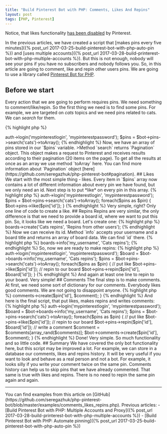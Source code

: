 ```yaml
---
title: "Build Pinterest Bot with PHP: Comments, Likes And Repins"
layout: post
tags: [PHP, Pinterest]
---
```


<div class="alert alert-danger">
    Notice, that likes functionality <a href="https://help.pinterest.com/en/feedback-about-removing-likes">has been disabled</a> by Pinterest.
</div>

In the previous articles, we have created a script that [makes pins every five minutes]({% post_url 2017-03-25-build-pinterest-bot-with-php-auto-pin %}) and [uses multiple accounts]({% post_url 2017-03-28-build-printerest-bot-with-php-multiple-accounts %}). But this is not enough, nobody will see your pins if you have no subscribers and nobody follows you. So, in this article are going to comment, like and repin other users pins. We are going to use a library called [Pinterest Bot for PHP](https://github.com/seregazhuk/php-pinterest-bot).

## Before we start

Every action that we are going to perform requires pins. We need something to comment/like/repin. So the first thing we need is to find some pins. For example, we are targeted on *cats* topics and we need pins related to cats. We can *search* for them.

{% highlight php %}
<?php

require __DIR__ . '/vendor/autoload.php';

use seregazhuk\PinterestBot\Factories\PinterestBot;

$bot = PinterestBot::create();
$bot->auth->login('mypinterestlogin', 'mypinterestpassword');

$pins = $bot->pins->search('cats')->toArray();
{% endhighlight %}

Now, we have an array of pins stored in our `$pins` variable.

>Method `search` returns `Pagination` object. This object makes a request to Pinterest and receives results according to their pagination (20 items on the page). To get all the results at once as an array we use method `toArray` here. You can find more information about `Pagination` object [here](https://github.com/seregazhuk/php-pinterest-bot#pagination).


## Likes

We start with the most simple thing - likes. Every item in `$pins` array now contains a lot of different information about every pin we have found, but we only need an id. Next step is to put *like* on every pin in this array.

{% highlight php %}
<?php

require __DIR__ . '/vendor/autoload.php';

use seregazhuk\PinterestBot\Factories\PinterestBot;

$bot = PinterestBot::create();
$bot->auth->login('mypinterestlogin', 'mypinterestpassword');

$pins = $bot->pins->search('cats')->toArray();

foreach($pins as $pin) {
    $bot->pins->like($pin['id']);
}
{% endhighlight %}

Very simple, right? Only one line of code to create a like.

## Repins

Repins are very similar, the only difference is that we need to provide a board id, where we want to put this pin. So, it looks like we need a board. Let's create one:

{% highlight php %}
<?php
$bot->boards->create('Cats repins', 'Repins from other users');
{% endhighlight %}

Now we can receive its id. Method `info` accepts your username and a board title and returns an array of board data. We can find `id` there.

{% highlight php %}
<?php
$board = $bot->boards->info('my_username', 'Cats repins');
{% endhighlight %}

So, now we are ready to make repins:

{% highlight php %}
<?php

require __DIR__ . '/vendor/autoload.php';

use seregazhuk\PinterestBot\Factories\PinterestBot;

$bot = PinterestBot::create();
$bot->auth->login('mypinterestlogin', 'mypinterestpassword');
$board = $bot->boards->info('my_username', 'Cats repins');

$pins = $bot->pins->search('cats')->toArray();

foreach($pins as $pin) {    
    // put like
    $bot->pins->like($pin['id']);
    // repin to our board
    $bot->pins->repin($pin['id'], $board['id']);
}
{% endhighlight %}

And again at least one line to repin to your board. Very simple!

## Comments

The final step is to make comments. At first, we need some sort of dictionary for our comments. Everybody likes good comments. We are not going to disappoint anyone.

{% highlight php %}
<?php

$comments = ['Nice!', 'Cool!', 'Very beautiful!', 'Amazing!'];
{% endhighlight %}

You can continue this list as you wish, but for this demo, this is enough. We will randomly select a word and write it as a pin comment.

{% highlight php %}
<?php

// ...
foreach($pins as $pin) {    
    // ...
    $comment = $comments[array_rand($comments)];
    $bot->comments->create($pin['id'], $comment);
}
{% endhighlight %}

And here is the final script, that put likes, makes repins and writes comments:

{% highlight php %}
<?php

require __DIR__ . '/vendor/autoload.php';

use seregazhuk\PinterestBot\Factories\PinterestBot;

$comments = ['Nice!', 'Cool!', 'Very beautiful!', 'Amazing!'];

$bot = PinterestBot::create();
$bot->auth->login('mypinterestlogin', 'mypinterestpassword');

$board = $bot->boards->info('my_username', 'Cats repins');

$pins = $bot->pins->search('cats')->toArray();

foreach($pins as $pin) {    
    // put like
    $bot->pins->like($pin['id']);
    // repin to our board
    $bot->pins->repin($pin['id'], $board['id']);
     // write a comment
    $comment = $comments[array_rand($comments)];
    $bot->comments->create($pin['id'], $comment);
}
{% endhighlight %}

Done! Very simple. So much functionality and so little code.

## Summary
We have covered the only bot functionality here, but this script may be improved a lot. For example, we can store in a database our comments, likes and repins history. It will be very useful if you want to look and behave as a real person and not a bot. For example, it looks silly if you write your comment twice on the same pin. Comments history can help us to skip pins that we have already commented. That same is true with likes and repins. There is no need to repin the same pin again and again.

<hr>
You can find examples from this article on [GitHub](https://github.com/seregazhuk/php-pinterest-bot/blob/master/examples/comments_likes_repins.php).

Previous articles:

- [Build Pinterest Bot with PHP: Multiple Accounts and Proxy]({% post_url 2017-03-28-build-printerest-bot-with-php-multiple-accounts %})
- [Build Pinterest Bot with PHP: Automate pinning]({% post_url 2017-03-25-build-pinterest-bot-with-php-auto-pin %})
